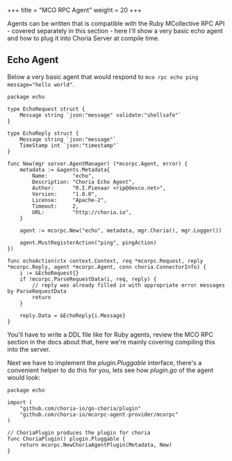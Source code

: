 +++
title = "MCO RPC Agent"
weight = 20
+++

Agents can be written that is compatible with the Ruby MCollective RPC API - covered separately in this section - here I'll show a very basic echo agent and how to plug it into Choria Server at compile time.

## Echo Agent

Below a very basic agent that would respond to `mco rpc echo ping message="hello world"`.

```golang
package echo

type EchoRequest struct {
    Message string `json:"message" validate:"shellsafe"`
}

type EchoReply struct {
    Message string `json:"message"`
    TimeStamp int `json:"timestamp"`
}

func New(mgr server.AgentManager) (*mcorpc.Agent, error) {
    metadata := &agents.Metadata{
		Name:        "echo",
		Description: "Choria Echo Agent",
		Author:      "R.I.Pienaar <rip@devco.net>",
		Version:     "1.0.0",
		License:     "Apache-2",
		Timeout:     2,
		URL:         "http://choria.io",
	}

    agent := mcorpc.New("echo", metadata, mgr.Choria(), mgr.Logger())

    agent.MustRegisterAction("ping", pingAction)
})

func echoAction(ctx context.Context, req *mcorpc.Request, reply *mcorpc.Reply, agent *mcorpc.Agent, conn choria.ConnectorInfo) {
	i := &EchoRequest{}
	if !mcorpc.ParseRequestData(i, req, reply) {
		// reply was already filled in with appropriate error messages by ParseRequestData
		return
	}

	reply.Data = &EchoReply{i.Message}
}
```

You'll have to write a DDL file like for Ruby agents, review the MCO RPC section in the docs about that, here we're mainly covering compiling this into the server.

Next we have to implement the *plugin.Pluggable* interface, there's a convenient helper to do this for you, lets see how *plugin.go* of the agent would look:

```golang
package echo

import (
	"github.com/choria-io/go-choria/plugin"
	"github.com/choria-io/mcorpc-agent-provider/mcorpc"
)

// ChoriaPlugin produces the plugin for choria
func ChoriaPlugin() plugin.Pluggable {
	return mcorpc.NewChoriaAgentPlugin(Metadata, New)
}
```